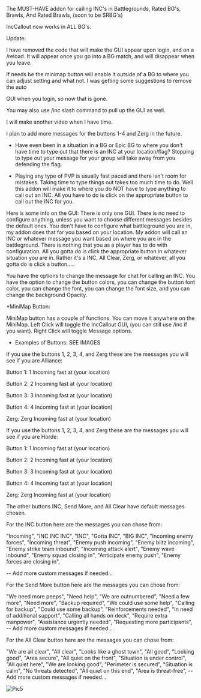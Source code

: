 The MUST-HAVE addon for calling INC's in Battlegrounds, Rated BG's, Brawls, And Rated Brawls, (soon to be SRBG's)

 

IncCallout now works in ALL BG's.

 

Update: 

I have removed the code that will make the GUI appear upon login, and on a /reload. It will appear once you go into a BG match, and will disappear when you leave. 

If needs be the minimap button will enable it outside of a BG to where you can adjust setting and what not. I was getting some suggestions to remove the auto 

GUI when you login, so now that is gone.

 

 

You may also use /inc slash command to pull up the GUI as well.

 

I will make another video when I have time.

 

I plan to add more messages for the buttons 1-4 and Zerg in the future. 

 

 

* Have even been in a situation in a BG or Epic BG to where you don't have time to type out that there is an INC at your location/flag? Stopping to type out your message for your group will take away from you defending the flag. 

 

* Playing any type of PVP is usually fast paced and there isn't room for mistakes. Taking time to type things out takes too much time to do. Well this addon will make it to where you do NOT have to type anything to call out an INC. All you have to do is click on the appropriate button to call out the INC for you. 

 

Here is some info on the GUI: There is only one GUI. There is no need to configure anything, unless you want to choose different messages besides the default ones. You don't have to configure what battleground you are in, my addon does that for you based on your location. My addon will call an INC or whatever message you want based on where you are in the battleground. There is nothing that you as a player has to do with configuration. All you gotta do is click the appropriate button in whatever situation you are in. Rather it's a INC, All Clear, Zerg, or whatever, all you gotta do is click a button..... 

 

 

You have the options to change the message for chat for calling an INC. You have the option to change the button colors, you can change the button font color, you can change the font, you can change the font size, and you can change the background Opacity.

 

*MiniMap Button:

MiniMap button has a couple of functions. You can move it anywhere on the MiniMap. Left Click will toggle the IncCallout GUI, (you can still use /inc if you want). Right Click will toggle Message options.

 

* Examples of Buttons:  SEE IMAGES

 

If you use the buttons 1, 2, 3, 4, and Zerg these are the messages you will see if you are Alliance:

Button 1: 1 Incoming fast at (your location)

Button 2: 2 Incoming fast at (your location)

Button 3: 3 Incoming fast at (your location)

Button 4: 4 Incoming fast at (your location)

Zerg: Zerg Incoming fast at (your location)

 

If you use the buttons 1, 2, 3, 4, and Zerg these are the messages you will see if you are Horde:

Button 1: 1 Incoming fast at (your location)

Button 2: 2 Incoming fast at (your location)

Button 3: 3 Incoming fast at (your location)

Button 4: 4 Incoming fast at (your location)

Zerg: Zerg Incoming fast at (your location)

 

The other buttons INC, Send More, and All Clear have default messages chosen. 

 

For the INC button here are the messages you can chose from:

"Incoming",
"INC INC INC",
"INC",
"Gotta INC",
"BIG INC",
"Incoming enemy forces",
"Incoming threat",
"Enemy push incoming",
"Enemy blitz incoming",
"Enemy strike team inbound",
"Incoming attack alert",
"Enemy wave inbound",
"Enemy squad closing in",
"Anticipate enemy push",
"Enemy forces are closing in",

-- Add more custom messages if needed...

 

For the Send More button here are the messages you can chose from:

"We need more peeps",
"Need help",
"We are outnumbered",
"Need a few more",
"Need more",
"Backup required",
"We could use some help",
"Calling for backup",
"Could use some backup",
"Reinforcements needed",
"In need of additional support",
"Calling all hands on deck",
"Require extra manpower",
"Assistance urgently needed",
"Requesting more participants",
-- Add more custom messages if needed...

 

For the All Clear button here are the messages you can chose from:

"We are all clear",
"All clear",
"Looks like a ghost town",
"All good",
"Looking good",
"Area secure",
"All quiet on the front",
"Situation is under control",
"All quiet here",
"We are looking good",
"Perimeter is secured",
"Situation is calm",
"No threats detected",
"All quiet on this end",
"Area is threat-free",
-- Add more custom messages if needed...


![Pic5](https://github.com/The-Sickness/IncCallout/assets/5657780/699a4ff0-b51f-46f7-8c95-20bfdacdec2e)
